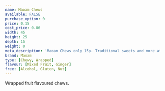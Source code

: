 ```yaml
---
name: Maoam Chews
available: FALSE
purchase_option: 0
price: 0.15
cost_price: 0.06
width: 45
height: 25
depth: 15
weight: 0
meta_description: 'Maoam Chews only 15p. Traditional sweets and more at Humbugs Confectionery Store. Specialists in satisfying your sweet tooth!'
brand: Maoam
type: [Chewy, Wrapped]
flavour: [Mixed Fruit, Ginger]
free: [Alcohol, Gluten, Nut]
---
```

Wrapped fruit flavoured chews.